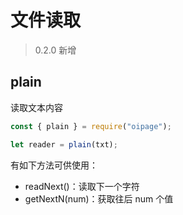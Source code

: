 # 文件读取

> 0.2.0 新增

## plain

读取文本内容

```js
const { plain } = require("oipage");

let reader = plain(txt);
```

有如下方法可供使用：

- readNext()：读取下一个字符
- getNextN(num)：获取往后 num 个值
